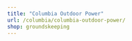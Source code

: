 ```yaml
---
title: "Columbia Outdoor Power"
url: /columbia/columbia-outdoor-power/
shop: groundskeeping
---
```

